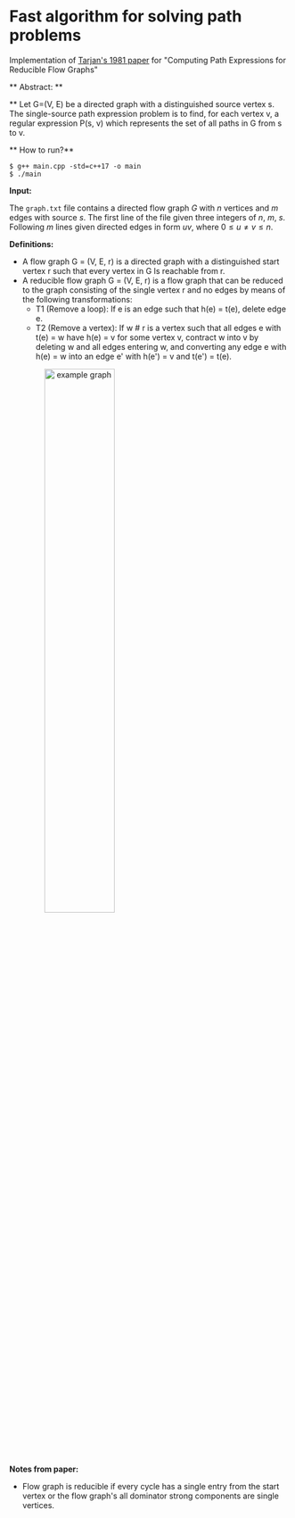# Fast algorithm for solving path problems
Implementation of [Tarjan's 1981 paper](https://dl.acm.org/doi/pdf/10.1145/322261.322273) for "Computing Path Expressions for Reducible Flow Graphs"

** Abstract: **

** Let G=(V, E) be a directed graph with a distinguished source vertex s. The single-source path expression problem is to find, for each vertex v, a regular expression P(s, v) which represents the set of all paths in G from s to v.

** How to run?**
```
$ g++ main.cpp -std=c++17 -o main
$ ./main
```

**Input:**

The `graph.txt` file contains a directed flow graph $G$ with $n$ vertices and $m$ edges with source $s$. The first line of the file given three integers of $n$, $m$, $s$. Following $m$ lines given directed edges in form $u v$, where $0 \le u \neq v \le n$.

**Definitions:**
- A flow graph G = (V, E, r) is a directed graph with a distinguished start vertex r such that every vertex in G Is reachable from r.
- A reducible flow graph G = (V, E, r) is a flow graph that can be reduced to the graph consisting of the single vertex r and no edges by means of the following transformations: 
  - T1 (Remove a loop): If e is an edge such that h(e) = t(e), delete edge e. 
  - T2 (Remove a vertex): If w # r is a vertex such that all edges e with t(e) = w have h(e) = v for some vertex v, contract w into v by deleting w and all edges entering w, and converting any edge e with h(e) = w into an edge e' with h(e') = v and t(e') = t(e).
<img src="https://github.com/KerimKochekov/Tarjan_path_problems/blob/main/bin/example_graph.png" width="50%" height="auto" style="text-align:center" alt="example graph">

**Notes from paper:**
- Flow graph is reducible if every cycle has a single entry from the start vertex or the flow graph's all dominator strong components are single vertices.
